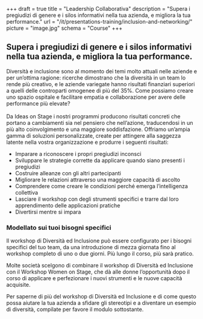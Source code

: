 +++
draft			= true
title			= "Leadership Collaborativa"
description 	= "Supera i pregiudizi di genere e i silos informativi nella tua azienda, e migliora la tua performance."
url	 			= "/it/presentations-training/inclusion-and-networking/"
picture			= "image.jpg"
schema			= "Course"
+++

## Supera i pregiudizi di genere e i silos informativi nella tua azienda, e migliora la tua performance.
Diversità e inclusione sono al momento dei temi molto attuali nelle aziende e per un’ottima ragione: ricerche dimostrano che la diversità in un team lo rende più creativo, e le aziende variegate hanno risultati finanziari superiori a quelli delle controparti omogenee di più del 35%. 
Come possiamo creare uno spazio ospitale e facilitare empatia e collaborazione per avere delle performance più elevate?<br><br>
Da Ideas on Stage i nostri programmi producono risultati concreti che portano a cambiamenti sia nel pensiero che nell’azione, traducendosi in un più alto coinvolgimento e una maggiore soddisfazione. Offriamo un’ampia gamma di soluzioni personalizzate, create per attingere alla saggezza latente nella vostra organizzazione e produrre i seguenti risultati: 

* Imparare a riconoscere i propri pregiudizi inconsci
* Sviluppare le strategie corrette da applicare quando siano presenti i pregiudizi
* Costruire alleanze con gli altri partecipanti
* Migliorare le relazioni attraverso una maggiore capacità di ascolto
* Comprendere come creare le condizioni perché emerga l’intelligenza collettiva
* Lasciare il workshop con degli strumenti specifici e trarre dal loro apprendimento  delle applicazioni pratiche
* Divertirsi mentre si impara

### Modellato sui tuoi bisogni specifici

Il workshop di Diversità ed Inclusione può essere configurato per i bisogni specifici del tuo team, da una introduzione di mezza giornata fino al workshop completo di uno o due giorni. Più lungo il corso, più sarà pratico.

Molte società scelgono di combinare il workshop di Diversità ed Inclusione con il Workshop Women on Stage, che dà alle donne l’opportunità dopo il corso di applicare e perfezionare i nuovi strumenti e le nuove capacità acquisite. 

Per saperne di più del workshop di Diversità ed Inclusione e di come questo possa aiutare la tua azienda a sfidare gli stereotipi e a diventare un esempio di diversità, compilate per favore il modulo sottostante. 